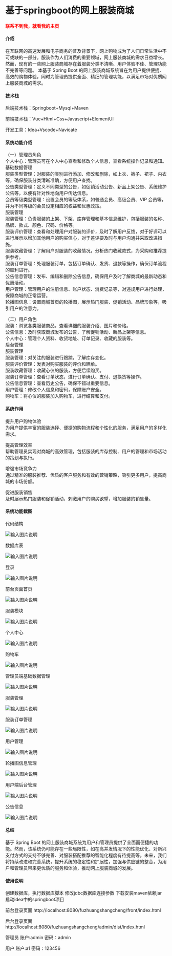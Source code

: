 # 基于springboot的网上服装商城

<h4 style='color:red'>联系不到我，就看我的主页 </h4> 
 
#### 介绍

在互联网的高速发展和电子商务的普及背景下，网上购物成为了人们日常生活中不可或缺的一部分。服装作为人们消费的重要领域，网上服装商城的需求日益增长。然而，现有的一些网上服装商城存在着服装分类不清晰、用户体验不佳、管理功能不完善等问题。
本基于 Spring Boot 的网上服装商城系统旨在为用户提供便捷、高效的购物体验，同时为管理员提供全面、精细的管理功能，以满足市场对优质网上服装商城的需求。

#### 技术栈

后端技术栈：Springboot+Mysql+Maven

前端技术栈：Vue+Html+Css+Javascript+ElementUI

开发工具：Idea+Vscode+Navicate

#### 系统功能介绍

（一）管理员角色  
个人中心：管理员可在个人中心查看和修改个人信息，查看系统操作记录和通知。  
基础数据管理  
服装类型管理：对服装的类别进行添加、修改和删除，如上衣、裤子、裙子、内衣等，确保服装分类清晰准确，方便用户查找。  
公告类型管理：定义不同类型的公告，如促销活动公告、新品上架公告、系统维护公告等，以便有针对性地向用户传达信息。  
会员等级类型管理：设置会员的等级体系，如普通会员、高级会员、VIP 会员等，并为不同等级的会员设定相应的权益和优惠政策。  
服装管理  
服装管理：负责服装的上架、下架、库存管理和基本信息维护，包括服装的名称、品牌、款式、颜色、尺码、价格等。  
服装评价管理：查看和处理用户对服装的评价，及时了解用户反馈，对于好评可以进行展示以增加其他用户的购买信心，对于差评要及时与用户沟通并采取改进措施。  
服装收藏管理：了解用户对服装的收藏情况，分析热门收藏款式，为采购和推荐提供参考。  
服装订单管理：处理服装订单，包括订单确认、发货、退款等操作，确保订单流程的顺利进行。  
公告信息管理：发布、编辑和删除公告信息，确保用户及时了解商城的最新动态和优惠活动。  
用户管理：管理用户的注册信息、账户状态、消费记录等，对违规用户进行处理，保障商城的正常运营。  
轮播图信息：设置商城首页的轮播图，展示热门服装、促销活动、品牌形象等，吸引用户的注意力。  

（二）用户角色  
服装：浏览各类服装商品，查看详细的服装介绍、图片和价格。  
公告信息：及时获取商城发布的公告，了解促销活动、新品上架等信息。  
个人中心：管理个人资料、收货地址、订单记录、收藏的服装等。  
后台管理  
服装管理  
服装管理：对关注的服装进行跟踪，了解库存变化。  
服装评价管理：发表对购买服装的评价和晒单。  
服装收藏管理：收藏心仪的服装，方便后续购买。  
服装订单管理：查看订单状态，进行订单确认、支付、退换货等操作。  
公告信息管理：查看历史公告，确保不错过重要信息。  
用户管理：修改个人信息和密码，保障账户安全。  
购物车：将心仪的服装加入购物车，进行结算和支付。  

#### 系统作用

提升用户购物体验  
为用户提供丰富的服装选择、便捷的购物流程和个性化的服务，满足用户的多样化需求。  

提高管理效率  
帮助管理员实现对商城的高效管理，包括服装的库存控制、用户的管理和市场活动的策划与执行。  

增强市场竞争力  
通过精准的服装推荐、优质的客户服务和有效的营销策略，吸引更多用户，提高商城的市场份额。  

促进服装销售  
及时展示热门服装和促销活动，刺激用户的购买欲望，增加服装的销售量。  

#### 系统功能截图

代码结构

![输入图片说明](images/e6c3d60f7cb8fe4c4758a4cc90d3457.png)

数据库表

![输入图片说明](images/7be06238309e9c90e648cb415e4ed66.png)

登录

![输入图片说明](images/cc6b1df267b5398ce3c14368a4cf63a.png)

前台页面首页

![输入图片说明](images/6fda6387b362bc1efb5b206708e9960.png)

服装模块

![输入图片说明](images/5d353f533bcaaa79d1fc6c4b5803af5.png)

个人中心

![输入图片说明](images/3c3d8e68985182e464bb356b6ab86b5.png)

购物车

![输入图片说明](images/ca042a222a359cac8d85636e86473e9.png)

管理员端基础数据管理

![输入图片说明](images/b758e01eb5ca529ee8423a8977455f4.png)

服装管理

![输入图片说明](images/c09a0acc2fc3ab52d5ebd398df94e73.png)

服装订单管理

![输入图片说明](images/39086284d716c467d54facb1c7b2179.png)

用户管理

![输入图片说明](images/b6e2fbe9891e7a5ff4c8720d7e9b84d.png)

轮播图信息管理

![输入图片说明](images/0474c2c88210f30e073989865f9c773.png)

用户端后台管理

![输入图片说明](images/0990f4c008b2b9a202032118db7a39a.png)

公告信息

![输入图片说明](images/90879e56ca1b86a1ba49086639d7a63.png)

#### 总结

基于 Spring Boot 的网上服装商城系统为用户和管理员提供了全面而便捷的功能。然而，该系统仍可能存在一些局限性，如在高并发情况下的性能优化、对新兴支付方式的支持不够完善、对服装搭配推荐的智能化程度有待提高等。未来，我们将持续改进和完善系统，提升系统的稳定性和扩展性，加强与供应链的整合，为用户和管理员带来更优质的服务和体验，推动网上服装商城的发展。

#### 使用说明

创建数据库，执行数据库脚本 修改jdbc数据库连接参数 下载安装maven依赖jar 启动idea中的springboot项目

前台登录页面
http://localhost:8080/fuzhuangshangcheng/front/index.html

后台登录页面
http://localhost:8080/fuzhuangshangcheng/admin/dist/index.html

管理员				账户:admin 		密码：admin

用户				账户:a1 		密码：123456